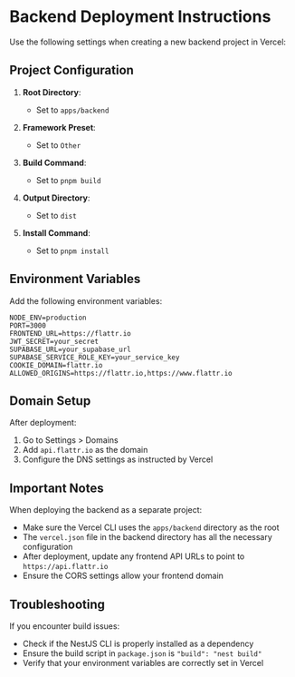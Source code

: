# Backend Deployment Instructions

Use the following settings when creating a new backend project in Vercel:

## Project Configuration

1. **Root Directory**: 
   - Set to `apps/backend`

2. **Framework Preset**:
   - Set to `Other`

3. **Build Command**:
   - Set to `pnpm build`

4. **Output Directory**:
   - Set to `dist`

5. **Install Command**:
   - Set to `pnpm install`

## Environment Variables

Add the following environment variables:

```
NODE_ENV=production
PORT=3000
FRONTEND_URL=https://flattr.io
JWT_SECRET=your_secret
SUPABASE_URL=your_supabase_url
SUPABASE_SERVICE_ROLE_KEY=your_service_key
COOKIE_DOMAIN=flattr.io
ALLOWED_ORIGINS=https://flattr.io,https://www.flattr.io
```

## Domain Setup

After deployment:
1. Go to Settings > Domains
2. Add `api.flattr.io` as the domain
3. Configure the DNS settings as instructed by Vercel

## Important Notes

When deploying the backend as a separate project:
- Make sure the Vercel CLI uses the `apps/backend` directory as the root
- The `vercel.json` file in the backend directory has all the necessary configuration
- After deployment, update any frontend API URLs to point to `https://api.flattr.io`
- Ensure the CORS settings allow your frontend domain

## Troubleshooting

If you encounter build issues:
- Check if the NestJS CLI is properly installed as a dependency
- Ensure the build script in `package.json` is `"build": "nest build"`
- Verify that your environment variables are correctly set in Vercel 